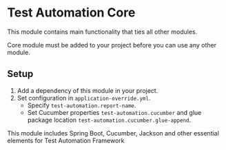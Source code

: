 # Test Automation Core

This module contains main functionality that ties all other modules.

Core module must be added to your project before you can use any other module.

## Setup

1. Add a dependency of this module in your project.
2. Set configuration in `application-override.yml`.
   * Specify `test-automation.report-name`.
   * Set Cucumber properties `test-automation.cucumber` and glue package location `test-automation.cucumber.glue-append`.

This module includes Spring Boot, Cucumber, Jackson and other essential elements for Test Automation Framework